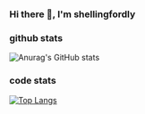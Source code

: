 ### Hi there 👋, I'm shellingfordly

<!--
**shellingfordly/shellingfordly** is a ✨ _special_ ✨ repository because its `README.md` (this file) appears on your GitHub profile.

Here are some ideas to get you started:

- 🔭 I’m currently working on ...
- 🌱 I’m currently learning ...
- 👯 I’m looking to collaborate on ...
- 🤔 I’m looking for help with ...
- 💬 Ask me about ...
- 📫 How to reach me: ...
- 😄 Pronouns: ...
- ⚡ Fun fact: ...
-->


### github stats
![Anurag's GitHub stats](https://github-readme-stats.vercel.app/api?username=shellingfordly&show_icons=true&theme=radical)


### code stats

[![Top Langs](https://github-readme-stats.vercel.app/api/top-langs/?username=shellingfordly&theme=radical)](https://github.com/anuraghazra/github-readme-stats)


